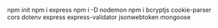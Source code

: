 npm init
npm i express 
npm i -D nodemon
npm i bcryptjs cookie-parser cors dotenv express express-validator jsonwebtoken mongoose
